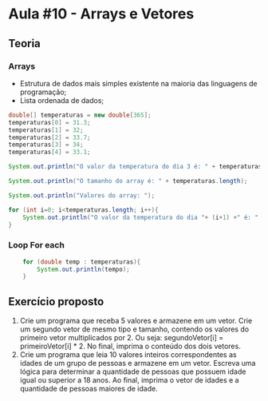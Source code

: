 # Aula #10 - Arrays e Vetores
## Teoria
### Arrays
- Estrutura de dados mais simples existente na maioria das linguagens de programação;
- Lista ordenada de dados;
```java
double[] temperaturas = new double[365];
temperaturas[0] = 31.3;
temperaturas[1] = 32;
temperaturas[2] = 33.7;
temperaturas[3] = 34;
temperaturas[4] = 33.1;

System.out.println("O valor da temperatura do dia 3 é: " + temperaturas[2]);

System.out.println("O tamanho do array é: " + temperaturas.length);

System.out.println("Valores do array: ");

for (int i=0; i<temperaturas.length; i++){
    System.out.println("O valor da temperatura do dia "+ (i+1) +" é: " + temperaturas[i]);
}
```
### Loop For each
```java
    for (double temp : temperaturas){
        System.out.println(tempo);
    }
```
## Exercício proposto
1) Crie um programa que receba 5 valores e armazene em um vetor. Crie um segundo vetor de mesmo tipo e tamanho, contendo os valores do primeiro vetor multiplicados por 2. Ou seja: segundoVetor[i] = primeiroVetor[i] * 2. No final, imprima o conteúdo dos dois vetores.
2) Crie um programa que leia 10 valores inteiros correspondentes as idades de um grupo de pessoas e armazene em um vetor. Escreva uma lógica para determinar a quantidade de pessoas que possuem idade igual ou superior a 18 anos. Ao final, imprima o vetor de idades e a quantidade de pessoas maiores de idade.